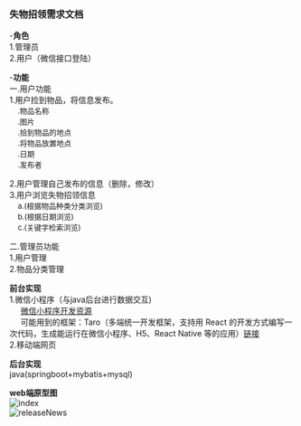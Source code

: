 ### 失物招领需求文档

-**角色**  
1.管理员  
2.用户（微信接口登陆）    

-**功能**  
一.用户功能  
1.用户捡到物品，将信息发布。  
<font size=2>&nbsp;&nbsp;&nbsp;&nbsp;.物品名称</font>   
<font size=2>&nbsp;&nbsp;&nbsp;&nbsp;.图片</font>   
<font size=2>&nbsp;&nbsp;&nbsp;&nbsp;.拾到物品的地点</font>  
<font size=2>&nbsp;&nbsp;&nbsp;&nbsp;.将物品放置地点</font>   
<font size=2>&nbsp;&nbsp;&nbsp;&nbsp;.日期</font>   
<font size=2>&nbsp;&nbsp;&nbsp;&nbsp;.发布者</font>  

2.用户管理自己发布的信息（删除，修改）  
3.用户浏览失物招领信息  
<font size=2>&nbsp;&nbsp;&nbsp;&nbsp;a.(根据物品种类分类浏览)  </font>  
<font size=2>&nbsp;&nbsp;&nbsp;&nbsp;b.(根据日期浏览) </font>  
<font size=2>&nbsp;&nbsp;&nbsp;&nbsp;c.(关键字检索浏览)   </font>  

  
二.管理员功能  
1.用户管理  
2.物品分类管理  

**前台实现**  
1.微信小程序（与java后台进行数据交互)  
&nbsp;&nbsp;&nbsp;&nbsp;&nbsp;[微信小程序开发资源](https://github.com/justjavac/awesome-wechat-weapp)  
&nbsp;&nbsp;&nbsp;&nbsp;&nbsp;可能用到的框架：Taro（多端统一开发框架，支持用 React 的开发方式编写一次代码，生成能运行在微信小程序、H5、React Native 等的应用）[链接](https://github.com/NervJS/taro)      
2.移动端网页  



**后台实现**  
java(springboot+mybatis+mysql)


**web端原型图**  
![index](https://github.com/yangxuechen/LostAndFound/blob/master/requirementsDocument/images/userIndex.html.png)  
![releaseNews](https://github.com/yangxuechen/LostAndFound/blob/master/requirementsDocument/images/releaseNews.html.png)






